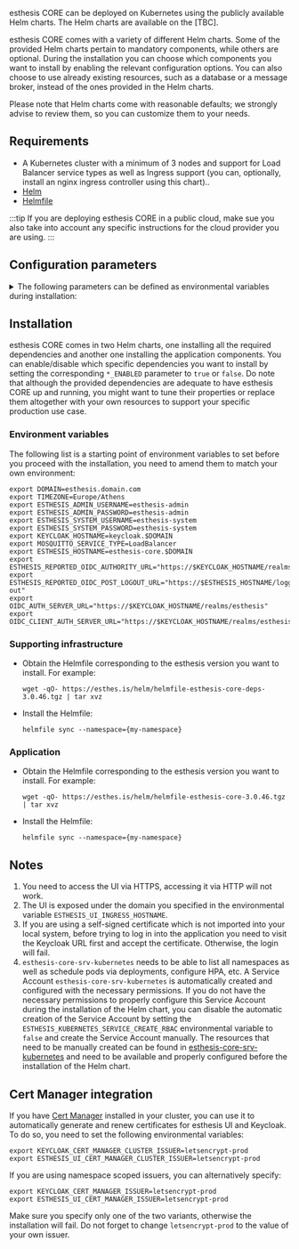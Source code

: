 esthesis CORE can be deployed on Kubernetes using the publicly available Helm charts. The Helm
charts are available on the [TBC].

esthesis CORE comes with a variety of different Helm charts. Some of the provided Helm charts
pertain to mandatory components, while others are optional. During the installation you can choose which
components you want to install by enabling the relevant configuration options. You can also choose
to use already existing resources, such as a database or a message broker, instead of the
ones provided in the Helm charts.

Please note that Helm charts come with reasonable defaults; we strongly advise to
review them, so you can customize them to your needs.

## Requirements
- A Kubernetes cluster with a minimum of 3 nodes and support for Load Balancer service types as well
  as Ingress support (you can, optionally, install an nginx ingress controller using this chart)..
- [Helm](https://helm.sh)
- [Helmfile](https://github.com/helmfile/helmfile)

:::tip
If you are deploying esthesis CORE in a public cloud, make sue you also take into account any
specific instructions for the cloud provider you are using.
:::

## Configuration parameters
<details><summary>The following parameters can be defined as environmental variables during installation:</summary>

### General
🔹 `TIMEZONE`<br/>
The containers timezone to set (note, some containers do not respect this setting).<br/>
Default: `Europe/Athens`

🔹 `ESTHESIS_LOG_LEVEL`<br/>
The log level to be used for the esthesis components (i.e. does not affect third-party components installed by the Helm chart).<br/>
Default: `WARN`

🔹 `IMAGE_PULL_SECRET`<br/>
The secret to use when pulling container images.<br/>
Default: ``

🔹 `INGRESS_CLASS_NAME`<br/>
The name of the ingress class to use.<br/>
Default: ``

### Accounts
🔹 `ESTHESIS_ADMIN_USERNAME`<br/>
The username of the esthesis administrator user. Use this account to connect to esthesis UI after installation is done.<br/>
Default: `esthesis-admin`

🔹 `ESTHESIS_ADMIN_PASSWORD`<br/>
The password of the esthesis administrator user.<br/>
Default: `esthesis-admin`

🔹 `ESTHESIS_SYSTEM_USERNAME`<br/>
The username of the esthesis system user. This is the user being used for esthesis inter-component
communication, as well as the default username for all other third-party products installed by the
Helm charts.<br/>
Default: `esthesis-system`

🔹 `ESTHESIS_SYSTEM_PASSWORD`<br/>
The password of the esthesis system user.<br/>
Default: `esthesis-system`

🔹 `ESTHESIS_SYSTEM_PASSWORD`<br/>
The password of the esthesis system user.<br/>
Default: `esthesis-system`

🔹 `ESTHESIS_KUBERNETES_SERVICE_CREATE_RBAC`<br/>
The Kubernetes microservice needs to be able to access the Kubernetes API to create resources. The
deployment can automatically create all necessary roles and bindings for it, however if you do not
have such permissions in your cluster you can disable it and create them manually.<br/>
Default: `true`

### Keycloak
🔹 `KEYCLOAK_ENABLED`<br/>
Whether Keycloak should be installed by this chart or not.<br/>
Default: `true`

🔹 `KEYCLOAK_HOSTNAME`<br/>
The hostname for Keycloak<br/>
Default: ``

🔹 `KEYCLOAK_CERT_MANAGER_CLUSTER_ISSUER`<br/>
The name of a Cert Manager cluster issuer to be used. This option is mutually exclusive with `KEYCLOAK_CERT_MANAGER_ISSUER`<br/>
Default: ``

🔹 `KEYCLOAK_CERT_MANAGER_ISSUER`<br/>
The name of a (namespace scoped) Cert Manager issuer to be used. This option is mutually exclusive
with `KEYCLOAK_CERT_MANAGER_CLUSTER_ISSUER`<br/>
Default: ``

### MongoDB
🔹 `MONGODB_ENABLED`<br/>
Whether MongoDB should be installed by this chart or not.<br/>
Default: `true`

🔹 `MONGODB_URL_CLUSTER`<br/>
The internal URL cluster components should use to connect to MongoDB.<br/>
Default: `mongodb://mongodb:27017`

🔹 `MONGODB_DATABASE`<br/>
The database name to use.<br/>
Default: `esthesiscore`

🔹 `MONGODB_USERNAME`<br/>
The username to authenticate with.<br/>
Default: As specified in `ESTHESIS_SYSTEM_USERNAME`

🔹 `MONGODB_PASSWORD`<br/>
The password to authenticate with.<br/>
Default: As specified in `ESTHESIS_SYSTEM_PASSWORD`

### OpenID Connect
🔹 `OIDC_AUTH_SERVER_URL`<br/>
The URL of the OpenID Connect authority to use. This URL should be accessible for intra-service
communication, so it does not need to be accessible for end-users.<br/>
Default: `http://keycloak.{{ .Namespace }}.svc.cluster.local/realms/esthesis`

🔹 `OIDC_CLIENT_AUTH_SERVER_URL`<br/>
The URL of the OpenID Connect authority to use when a service needs to authenticate autonomously
(this is needed for services of type 'system', which do not act on behalf of a user). This URL
should be accessible for intra-service communication, so it does not need to be accessible for
end-users.<br/>
Default: `http://keycloak.{{ .Namespace }}.svc.cluster.local/realms/esthesis`

🔹 `OIDC_TLS_VERIFICATION`<br/>
Whether TLS should be verified when contacting OpenID Connect authority.<br/>
Default: `required`

🔹 `ESTHESIS_REPORTED_OIDC_AUTHORITY_URL`<br/>
The URL of the OpenID Connect authority end-users use to authenticate.<br/>
Default: `http://keycloak.{{ .Namespace }}.svc.cluster.local/realms/esthesis`

🔹 `ESTHESIS_REPORTED_OIDC_POST_LOGOUT_URL`<br/>
The URL the user is forwarded to when logging out..<br/>
Default: `http://esthesis-core.{{ .Namespace }}.svc.cluster.local/logout`

### Ingress nginx
🔹 `INGRESS_NGINX_ENABLED`<br/>
Whether Ingress nginx should be installed by this chart or not.<br/>
Default: `false`

🔹 `INGRESS_NGINX_SSL_CERT_ARN`<br/>
The arn of the certificate.<br/>
Default: ``

### esthesis UI
🔹 `ESTHESIS_HOSTNAME`<br/>
The hostname of the ingress rule that will be created for esthesis UI.<br/>
Default: ``

🔹 `ESTHESIS_UI_LOGOUT_URL`<br/>
The URL to redirect to after logging out from esthesis UI.<br/>
Default: `/logout`

🔹 `ESTHESIS_UI_CERT_MANAGER_CLUSTER_ISSUER`<br/>
The name of a Cert Manager cluster issuer to be used. This option is mutually exclusive with `ESTHESIS_UI_CERT_MANAGER_ISSUER`<br/>
Default: ``

🔹 `ESTHESIS_UI_CERT_MANAGER_ISSUER`<br/>
The name of a (namespace scoped) Cert Manager issuer to be used. This option is mutually exclusive
with `ESTHESIS_UI_CERT_MANAGER_CLUSTER_ISSUER`<br/>
Default: ``

### Redis
🔹 `REDIS_ENABLED`<br/>
Whether Redis should be installed by this chart or not.<br/>
Default: `true`

🔹 `REDIS_HOSTS`<br/>
The list of Redis hosts to use. This URL should be accessible from components running inside the
Kubernetes cluster.<br/>
Default: `redis-master:6379/0`

### Mosquitto
🔹 `MOSQUITTO_ENABLED`<br/>
Whether Mosquitto should be installed by this chart or not.<br/>
Default: `true`

🔹 `MOSQUITTO_MUTUAL_TLS`<br/>
Whether Mosquitto sohuld be configured for mutual TLS.<br/>
Default: `false`

🔹 `MOSQUITTO_SUPERUSER`<br/>
The name of the supe-user account. This account will be able to freely publish and subscribe to/from
any topic. When enabling TLS, this should be equal to the CN of the certificate.<br/>
Default: `esthesis`

🔹 `MOSQUITTO_CA_CERT`<br/>
The certificate of the CA, encoded in Base64.<br/>
Default: ``

🔹 `MOSQUITTO_SERVER_CERT`<br/>
The certificate of the mosquitto server, encoded in Base64.<br/>
Default: ``

🔹 `MOSQUITTO_SERVER_KEY`<br/>
The private key of the mosquitto server, encoded in Base64.<br/>
Default: ``

🔹 `MOSQUITTO_SERVICE_TYPE`<br/>
The type of the service to expose Mosquitto by.<br/>
Default: `ClusterIP`

### InfluxDB
🔹 `INFLUXDB_ENABLED`<br/>
Whether InfluxDB should be installed by this chart or not.<br/>
Default: `true`

🔹 `INFLUXDB_SIZE`<br/>
InfluxDB storage size.<br/>
Default: `32Gi`

### Kafka
🔹 `KAFKA_ENABLED`<br/>
Whether Kafka should be installed by this chart or not.<br/>
Default: `true`

🔹 `KAFKA_BOOTSTRAP_SERVERS`<br/>
The list of Kafka bootstrap servers to use. This URL should be accessible from components running
inside the Kubernetes cluster.<br/>
Default: `kafka:9092`

### Camunda
🔹 `CAMUNDA_ENABLED`<br/>
Whether Camunda should be installed by this chart or not.<br/>
Default: `true`

🔹 `CAMUNDA_GATEWAY_URL_CLUSTER`<br/>
The URL of the Camunda gateway to use for internal connections. This URL should be accessible from
components running inside the Kubernetes cluster.<br/>
Default: `camunda-zeebe-gateway:26500`

</details>

## Installation
esthesis CORE comes in two Helm charts, one installing all the required dependencies and another one
installing the application components. You can enable/disable which specific dependencies you want
to install by setting the corresponding `*_ENABLED` parameter to `true` or `false`. Do note that
although the provided dependencies are adequate to have esthesis CORE up and running, you might want to
tune their properties or replace them altogether with your own resources to support your specific
production use case.

### Environment variables
The following list is a starting point of environment variables to set before you proceed with the
installation, you need to amend them to match your own environment:
```
export DOMAIN=esthesis.domain.com
export TIMEZONE=Europe/Athens
export ESTHESIS_ADMIN_USERNAME=esthesis-admin
export ESTHESIS_ADMIN_PASSWORD=esthesis-admin
export ESTHESIS_SYSTEM_USERNAME=esthesis-system
export ESTHESIS_SYSTEM_PASSWORD=esthesis-system
export KEYCLOAK_HOSTNAME=keycloak.$DOMAIN
export MOSQUITTO_SERVICE_TYPE=LoadBalancer
export ESTHESIS_HOSTNAME=esthesis-core.$DOMAIN
export ESTHESIS_REPORTED_OIDC_AUTHORITY_URL="https://$KEYCLOAK_HOSTNAME/realms/esthesis"
export ESTHESIS_REPORTED_OIDC_POST_LOGOUT_URL="https://$ESTHESIS_HOSTNAME/logged-out"
export OIDC_AUTH_SERVER_URL="https://$KEYCLOAK_HOSTNAME/realms/esthesis"
export OIDC_CLIENT_AUTH_SERVER_URL="https://$KEYCLOAK_HOSTNAME/realms/esthesis"
```

### Supporting infrastructure
- Obtain the Helmfile corresponding to the esthesis version you want to install. For example:
  ```shell
  wget -qO- https://esthes.is/helm/helmfile-esthesis-core-deps-3.0.46.tgz | tar xvz
  ```
- Install the Helmfile:
  ```shell
  helmfile sync --namespace={my-namespace}
  ```

### Application
- Obtain the Helmfile corresponding to the esthesis version you want to install. For example:
  ```shell
  wget -qO- https://esthes.is/helm/helmfile-esthesis-core-3.0.46.tgz | tar xvz
  ```
- Install the Helmfile:
  ```shell
  helmfile sync --namespace={my-namespace}
  ```

## Notes
1. You need to access the UI via HTTPS, accessing it via HTTP will not work.
2. The UI is exposed under the domain you specified in the environmental variable `ESTHESIS_UI_INGRESS_HOSTNAME`.
3. If you are using a self-signed certificate which is not imported into your local system, before
   trying to log in into the application you need to visit the Keycloak URL first and accept the
   certificate. Otherwise, the login will fail.
4. `esthesis-core-srv-kubernetes` needs to be able to list all namespaces as well as schedule pods
   via deployments, configure HPA, etc. A Service Account `esthesis-core-srv-kubernetes` is automatically
   created and configured with the necessary permissions. If you do not have the necessary permissions
	 to properly configure this Service Account during the installation of the Helm chart, you can
	 disable the automatic creation of the Service Account by setting the
	 `ESTHESIS_KUBERNETES_SERVICE_CREATE_RBAC` environmental variable to `false` and create the
	 Service Account manually. The resources that need to be manually created can be found in
	 [esthesis-core-srv-kubernetes](https://github.com/esthesis-iot/esthesis-helm/tree/main/esthesis-core/templates/srv-kubernetes/rbac) and need to be available and properly configured before the
	 installation of the Helm chart.

## Cert Manager integration
If you have [Cert Manager](https://cert-manager.io) installed in your cluster, you can use it to
automatically generate and renew certificates for esthesis UI and Keycloak. To do so, you need to
set the following environmental variables:

```
export KEYCLOAK_CERT_MANAGER_CLUSTER_ISSUER=letsencrypt-prod
export ESTHESIS_UI_CERT_MANAGER_CLUSTER_ISSUER=letsencrypt-prod
```

If you are using namespace scoped issuers, you can alternatively specify:

```
export KEYCLOAK_CERT_MANAGER_ISSUER=letsencrypt-prod
export ESTHESIS_UI_CERT_MANAGER_ISSUER=letsencrypt-prod
```

Make sure you specify only one of the two variants, otherwise the installation will fail. Do not
forget to change `letsencrypt-prod` to the value of your own issuer.
